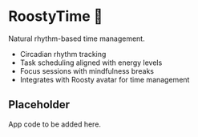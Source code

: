 # RoostyTime 🐓

Natural rhythm-based time management.
- Circadian rhythm tracking
- Task scheduling aligned with energy levels
- Focus sessions with mindfulness breaks
- Integrates with Roosty avatar for time management

## Placeholder

App code to be added here. 